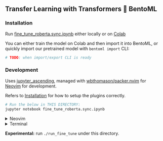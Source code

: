 ## Transfer Learning with Transformers :handshake: BentoML

### Installation

Run [fine_tune_roberta.sync.ipynb](./fine_tune_roberta.sync.ipynb) either locally or on [Colab](https://colab.research.google.com/github/bentoml/gallery/blob/main/transformers/roberta_text_classification/transfer_learning/fine_tune_roberta.sync.ipynb)

You can either train the model on Colab and then import it into BentoML, or
quickly import our pretrained model with `bentoml import` CLI:
```bash
# TODO: when import/export CLI is ready
```


### Development
Uses [jupyter_ascending](https://github.com/untitled-ai/jupyter_ascending.vim), managed with [wbthomason/packer.nvim](https://github.com/wbthomason/packer.nvim) for [Neovim](https://neovim.io/) for development.

Refers to [Installation](https://github.com/untitled-ai/jupyter_ascending.vim#installation) for how to setup the plugins correctly.

```python
# Run the below in THIS DIRECTORY:
jupyter notebook fine_tune_roberta.sync.ipynb
```

<details>
  <summary>Neovim</summary>

  If you are using VimScript, then follow instruction [here](https://github.com/untitled-ai/jupyter_ascending.vim#installation).

  If you are using Lua within Neovim, add the following under `init.lua`:

  ```lua
  local vim = vim

  vim.api.nvim_set_keymap('n', '<space><space>x', '<CR>:call jupyter_ascending#execute()<CR>', {})
  vim.api.nvim_set_keymap('n', '<space><space>X', '<CR>:call jupyter_ascending#execute_all()<CR>', {})
  ```

  Save and recompile to source the changes in configuration.

  Then edit [fine_tune_roberta.sync.py](./fine_tune_roberta.sync.py). The jupyter notebook will be synced whenever you saved the python file.

  <b>NOTE: </b> The Lua configuration is opinionated, meaning you can customize to your usage. The above is just an example on how you can achieve the equivalent setup in VimScript


</details>

<details>
  <summary>Terminal</summary>

  If you just want to use python API of `jupyter_ascending`:

  1. Edit [`fine_tune_roberta.sync.py`](./fine_tune_roberta.sync.py)
  2. Sync the code into jupyter notebook: `python -m jupyter_ascending.requests.sync --filename fine_tune_roberta.sync.py`
  3. Run the cell code: `python -m jupyter_ascending.requests.execute --filename fine_tune_roberta.sync.py --line 16`


</details>


<b>Experimental:</b> run `./run_fine_tune` under this directory.
